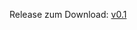 Release zum Download:
<a href="https://github.com/ST4-Slash-and-Dash/ST4-Slash-and-Dash/releases/tag/v0.1">v0.1</a>
